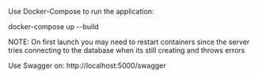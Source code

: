
Use Docker-Compose to run the application:

docker-compose up --build

NOTE: On first launch you may need to restart containers since the server tries connecting to the database when its still creating and throws errors

Use Swagger on:
http://localhost:5000/swagger
